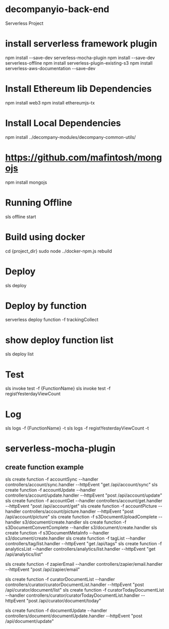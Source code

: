 # decompanyio-back-end

Serverless Project

# install serverless framework plugin

npm install --save-dev serverless-mocha-plugin
npm install --save-dev serverless-offline
npm install serverless-plugin-existing-s3
npm install serverless-aws-documentation --save-dev

# Install Ethereum lib Dependencies

npm install web3
npm install ethereumjs-tx

# Install Local Dependencies

npm install ../decompany-modules/decompany-common-utils/

# https://github.com/mafintosh/mongojs

npm install mongojs

# Running Offline

sls offline start

# Build using docker

cd {project_dir}
sudo node ../docker-npm.js rebuild

# Deploy

sls deploy

# Deploy by function

serverless deploy function -f trackingCollect

# show deploy function list

sls deploy list

# Test

sls invoke test -f {FunctionName}
sls invoke test -f registYesterdayViewCount

# Log
sls logs -f {FunctionName}  -t
sls logs -f registYesterdayViewCount  -t

# serverless-mocha-plugin

## create function example

sls create function -f accountSync --handler controllers/account/sync.handler --httpEvent "get /api/account/sync"
sls create function -f accountUpdate --handler controllers/account/update.handler --httpEvent "post /api/account/update"
sls create function -f accountGet --handler controllers/account/get.handler --httpEvent "post /api/account/get"
sls create function -f accountPicture --handler controllers/account/picture.handler --httpEvent "post /api/account/picture"
sls create function -f s3DocumentUploadComplete --handler s3/document/create.handler
sls create function -f s3DocumentConvertComplete --handler s3/document/create.handler
sls create function -f s3DocumentMetaInfo --handler s3/document/create.handler
sls create function -f tagList --handler controllers/tag/list.handler --httpEvent "get /api/tags"
sls create function -f analyticsList --handler controllers/analytics/list.handler --httpEvent "get /api/analytics/list"

sls create function -f zapierEmail --handler controllers/zapier/email.handler --httpEvent "post /api/zapier/email"

sls create function -f curatorDocumentList --handler controllers/curator/curatorDocumentList.handler --httpEvent "post /api/curator/document/list"
sls create function -f curatorTodayDocumentList --handler controllers/curator/curatorTodayDocumentList.handler --httpEvent "post /api/curator/document/today"


sls create function -f documentUpdate --handler controllers/document/documentUpdate.handler --httpEvent "post /api/document/update"